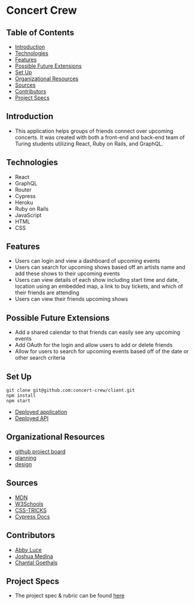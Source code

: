 # Concert Crew


## Table of Contents
  - [Introduction](#introduction)
  - [Technologies](#technologies)
  - [Features](#features)
  - [Possible Future Extensions](#possible-future-extensions)
  - [Set Up](#set-up)
  - [Organizational Resources](#organizational-resources)
  - [Sources](#sources)
  - [Contributors](#contributors)
  - [Project Specs](#project-specs)

## Introduction
  - This application helps groups of friends connect over upcoming concerts. It was created with both a front-end and back-end team of Turing students utilizing React, Ruby on Rails, and GraphQL. 

## Technologies
  - React
  - GraphQL
  - Router
  - Cypress
  - Heroku
  - Ruby on Rails
  - JavaScript
  - HTML
  - CSS

## Features

- Users can login and view a dashboard of upcoming events
- Users can search for upcoming shows based off an artists name and add these shows to their upcoming events
- Users can view details of each show including start time and date, location using an embedded map, a link to buy tickets, and which of their friends are attending
- Users can view their friends upcoming shows

## Possible Future Extensions
- Add a shared calendar to that friends can easily see any upcoming events
- Add OAuth for the login and allow users to add or delete friends
- Allow for users to search for upcoming events based off of the date or other search criteria

## Set Up
```
git clone git@github.com:concert-crew/client.git
npm install
npm start
```
- [Deployed application](https://concert-crew.herokuapp.com/)
- [Deployed API](https://concert-crew-be.herokuapp.com/graphql)

## Organizational Resources
- [github project board](https://github.com/orgs/concert-crew/projects/1)
- [planning](https://www.figma.com/file/3tjvGfhzHNGvn1FzqCetGu/Concert-Crew?node-id=0%3A1)
- [design](https://www.figma.com/file/9ZWgvxj5zOwpqyGycZQYRG/Concert-Crew-Mood-Board?node-id=0%3A1)

## Sources
  - [MDN](http://developer.mozilla.org/en-US/)
  - [W3Schools](https://www.w3schools.com/)
  - [CSS-TRICKS](https://css-tricks.com/)
  - [Cypress Docs](https://www.cypress.io/)

## Contributors
  - [Abby Luce](https://github.com/abbyluce)
  - [Joshua Medina](https://github.com/jrmedina)
  - [Chantal Goethals](https://github.com/GOECHA)

## Project Specs
  - The project spec & rubric can be found [here](https://mod4.turing.edu/projects/capstone/)
